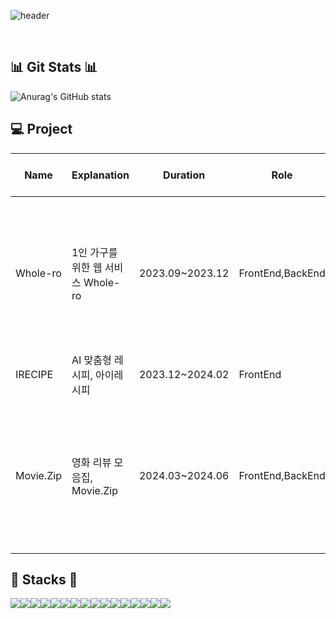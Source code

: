 <div align="left">
  
![header](https://capsule-render.vercel.app/api?type=waving&color=timeGradient&text=Welcome%20to%20Dayun's%20GitHub%20👋&animation=twinkling&fontSize=35&fontAlignY=40&fontAlign=35&height=250)

<br>

## 📊 Git Stats 📊
![Anurag's GitHub stats](https://github-readme-stats.vercel.app/api?username=ldayun&show_icons=true&theme=radical)

## 💻 Project

| Name | Explanation | Duration | Role | Tool & Stack |
|-----------------------------------|-----------------------------------|---------------------|---------------------|-------------------------------|
|Whole-ro|1인 가구를 위한 웹 서비스 Whole-ro|2023.09~2023.12|FrontEnd,BackEnd|![Static Badge](https://img.shields.io/badge/MyBatis-green)![Static Badge](https://img.shields.io/badge/JSP-blue)![Static Badge](https://img.shields.io/badge/java-yellow)![Static Badge](https://img.shields.io/badge/SQLDeveloper-%20pink)|
| IRECIPE |AI 맞춤형 레시피, 아이레시피  | 2023.12~2024.02 |  FrontEnd                         |![Static Badge](https://img.shields.io/badge/Kotline-%2361DAFB?logo=react&logoColor=white)|
|Movie.Zip|영화 리뷰 모음집, Movie.Zip|2024.03~2024.06|FrontEnd,BackEnd|![Static Badge](https://img.shields.io/badge/MyBatis-green)![Static Badge](https://img.shields.io/badge/React-blue)![Static Badge](https://img.shields.io/badge/java-yellow)![Static Badge](https://img.shields.io/badge/Oracle-%20pink)|
    
## 🔨 Stacks 🔨
<div style="display:flex; flex-direction:row;">
    <img src="https://img.shields.io/badge/Java-007396?style=for-the-badge&logo=Java&logoColor=white"> 
    <img src="https://img.shields.io/badge/Spring Boot-6DB33F?style=for-the-badge&logo=spring boot&logoColor=white"> 
    <!--<img src="https://img.shields.io/badge/Gradle-02303A?style=for-the-badge&logo=gradle&logoColor=white"> -->
    <img src="https://img.shields.io/badge/oracle-F80000?style=for-the-badge&logo=oracle&logoColor=white"> 
    <img src="https://img.shields.io/badge/mysql-4479A1?style=for-the-badge&logo=mysql&logoColor=white"> 
    <br>
    <img src="https://img.shields.io/badge/linux-FCC624?style=for-the-badge&logo=linux&logoColor=black"> 
    <img src="https://img.shields.io/badge/apache tomcat-F8DC75?style=for-the-badge&logo=apachetomcat&logoColor=black">
    <img src="https://img.shields.io/badge/Amazon AWS-232F3E?style=for-the-badge&logo=amazon aws&logoColor=white"> 
    <img src="https://img.shields.io/badge/Amazon EC2-FF9900?style=for-the-badge&logo=amazon ec2&logoColor=white"> 
    <img src="https://img.shields.io/badge/Amazon RDS-527FFF?style=for-the-badge&logo=amazon rds&logoColor=white">
    <br>
    <img src="https://img.shields.io/badge/html5-E34F26?style=flat-square&logo=html5&logoColor=white"> 
    <img src="https://img.shields.io/badge/css-1572B6?style=flat-square&logo=css3&logoColor=white"> 
    <img src="https://img.shields.io/badge/javascript-F7DF1E?style=flat-square&logo=javascript&logoColor=black"> 
    <br>
    <img src="https://img.shields.io/badge/Kotlin-7F52FF?style=flat-square&logo=kotlin&logoColor=white">
    <img src="https://img.shields.io/badge/Andoid Studio-3DDC84?style=flat-square&logo=android studio&logoColor=white">
    <img src="https://img.shields.io/badge/python-3776AB?style=flat-square&logo=python&logoColor=white"> 
    <img src="https://img.shields.io/badge/OpenCV-5C3EE8?style=flat-square&logo=opencv&logoColor=white"> 
    <br>
</div><br>
</div>
